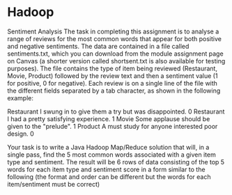 # Hadoop


Sentiment Analysis
The task in completing this assignment is to analyse a range of reviews for the most common words
that appear for both positive and negative sentiments. The data are contained in a file called
sentiments.txt, which you can download from the module assignment page on Canvas (a shorter
version called shortsent.txt is also available for testing purposes). The file contains the type of item
being reviewed (Restaurant, Movie, Product) followed by the review text and then a sentiment value
(1 for positive, 0 for negative). Each review is on a single line of the file with the different fields
separated by a tab character, as shown in the following example:

Restaurant I swung in to give them a try but was disappointed. 0
Restaurant I had a pretty satisfying experience. 1
Movie Some applause should be given to the "prelude". 1
Product A must study for anyone interested poor design. 0

Your task is to write a Java Hadoop Map/Reduce solution that will, in a single pass, find the 5 most
common words associated with a given item type and sentiment. The result will be 6 rows of data
consisting of the top 5 words for each item type and sentiment score in a form similar to the
following (the format and order can be different but the words for each item/sentiment must be
correct)
